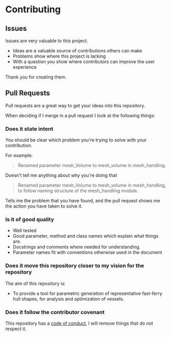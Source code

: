 # Contributing

## Issues

Issues are very valuable to this project.

  - Ideas are a valuable source of contributions others can make
  - Problems show where this project is lacking
  - With a question you show where contributors can improve the user
    experience

Thank you for creating them.

## Pull Requests

Pull requests are a great way to get your ideas into this repository.

When deciding if I merge in a pull request I look at the following
things:

### Does it state intent

You should be clear which problem you're trying to solve with your
contribution.

For example:

> Renamed parameter mesh_Volume to mesh_volume in mesh_handling.

Doesn't tell me anything about why you're doing that

> Renamed parameter mesh_Volume to mesh_volume in mesh_handling, to 
> follow naming structure of the mesh_handling module.

Tells me the problem that you have found, and the pull request shows me
the action you have taken to solve it.

### Is it of good quality

  - Well tested
  - Good parameter, method and class names which explain what things are.
  - Docstrings and comments where needed for understanding.
  - Parameter names fit with conventions otherwise used in the document

### Does it move this repository closer to my vision for the repository

The aim of this repository is:

  - To provide a tool for parametric generation of representative 
  fast-ferry hull shapes, for analysis and optimization of vessels.

### Does it follow the contributor covenant

This repository has a [code of conduct](CODE_OF_CONDUCT.md), I will
remove things that do not respect it.
